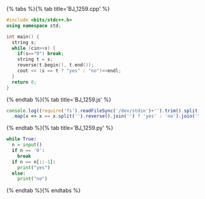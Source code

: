 {% tabs %}{% tab title='BJ_1259.cpp' %}

```cpp
#include <bits/stdc++.h>
using namespace std;

int main() {
  string s;
  while (cin>>s) {
    if(s=="0") break;
    string t = s;
    reverse(t.begin(), t.end());
    cout << (s == t ? "yes" : "no")<<endl;
  }
  return 0;
}
```

{% endtab %}{% tab title='BJ_1259.js' %}

```js
console.log((require('fs').readFileSync('/dev/stdin')+'').trim().split('\n').slice(0, -1)
  .map(x => x == x.split('').reverse().join('') ? 'yes' : 'no').join('\n'))
```

{% endtab %}{% tab title='BJ_1259.py' %}

```py
while True:
  n = input()
  if n == '0':
    break
  if n == n[::-1]:
    print("yes")
  else:
    print("no")
```

{% endtab %}{% endtabs %}
